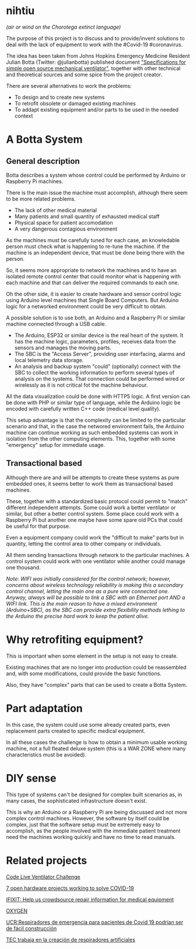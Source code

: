 # nihtiu
*(air or wind on the Chorotega extinct language)*

The purpose of this project is to discuss and to provide/invent solutions to deal with the lack of equipment to work with the #Covid-19 #coronavirus.

The idea has been taken from Johns Hopkins Emergency Medicine Resident Julian Botta (Twitter: @julianbotta) published document ["Specifications for simple open source mechanical ventilator"](https://docs.google.com/document/d/1FNPwrQjB1qW1330s5-S_-VB0vDHajMWKieJRjINCNeE/preview?fbclid=IwAR3ugu1SGMsacwKi6ycAKJFOMduInSO4WVM8rgmC4CgMJY6cKaGBNR14mpM), together with other technical and theoretical sources and some spice from the project creator.

There are several alternatives to work the problems:

* To design and to create new systems
* To retrofit obsolete or damaged existing machines
* To addapt existing equipment and/or parts to be used in the needed context

# A Botta System

## General description

Botta describes a system whose control could be performed by Arduino or Raspberry Pi machines.

There is the main issue the machine must accomplish, although there seem to be more related problems.

* The lack of other medical material
* Many patients and small quantity of exhausted medical staff
* Physical space for patient accomodation
* A very dangerous contagious environment

As the machines must be carefully tuned for each case, an knowledable person must check what is happening to re-tune the machine.  If the machine is an independent device, that must be done being there with the person.

So, it seems more appropriate to network the machines and to have an isolated remote control center that could monitor what is happening with each machine and that can deliver the required commands to each one.

Oh the other side, it is easier to create hardware and sensor control logic using Arduino level machines that Single Board Computers.  But Arduino logic for a networked environment could be very difficult to obtain.  

A possible solution is to use both, an Arduino and a Raspberry Pi or similar machine connected through a USB cable.

* The Arduino, ESP32 or similar device is the real heart of the system.  It has the machine logic, parameters, profiles, receives data from the sensors and manages the moving parts.
* The SBC is the "Access Server", providing user interfacing, alarms and local telemetry data storage.
* An analysis and backup system "could" (optionally) connect with the SBC to collect the working information to perform several types of analysis on the systems.  That connection could be performed wired or wirelessly as it is not critical fot the machine behaviour.

All the data visualization could be done with HTTP5 logic.  A first version can be done with PHP or similar type of language, while the Arduino logic be encoded with carefully written C++ code (medical level quality).

This setup advantage is that the complexity can be limited to the particular scenario and that, in the case the networed environment fails, the Arduino machine can continue working as such embedded systems can work in isolation from the other computing elements.  This, together with some "emergency" setup for immediate usage.

## Transactional based

Although there are and will be attempts to create these systems as pure embedded ones, it seems better to work them as transactional based machines.

These, together with a standardized basic protocol could permit to "match" different independent attempts.  Some could work a better ventilator or similar, but other a better control system.  Some place could work with a Raspberry Pi but another one maybe have some spare old PCs that could be useful for that purpose.

Even a equipment company could work the "difficult to make" parts but in quantity, letting the control area to other company or individuals.

All them sending transactions through network to the particular machines.  A control system could work with one ventilator while another could manage one thousand.

*Note: WIFI was initially considered for the control network; however, concerns about wireless technology reliability is making this a secondary control channel, letting the main one as a pure wire connected one.  Anyway, always will be possible to link a SBC with an Ethernet port AND a WIFI link.  This is the main reason to have a mixed environment (Arduino+SBC), as the SBC can provide extra flexibility methods lething to the Arduino the precise hard work to keep the patient alive.*

# Why retrofiting equipment?

This is important when some element in the setup is not easy to create.

Existing machines that are no longer into production could be reassembled and, with some modifications, could provide the basic functions.

Also, they have "complex" parts that can be used to create a Botta System.

# Part adaptation

In this case, the system could use some already created parts, even replacement parts created to specific medical equipment.

In all these cases the challenge is how to obtain a minimum usable working machine, not a full fleated deluxe system (this is a WAR ZONE where many characteristics must be avoided).

# DIY sense

This type of systems can't be designed for complex built scenarios as, in many cases, the sophisticated infrastructure doesn't exist.

This is why an Arduino or a Raspberry Pi are being discussed and not more complex control machines.  However, the software by itself could be complex, just that the software setup must be extremely easy to accomplish, as the people involved with the immediate patient treatment need the machines working quickly and have no time to read manuals.

# Related projects

[Code Live Ventilator Challenge](https://www.agorize.com/en/challenges/code-life-challenge)

[7 open hardware projects working to solve COVID-19](https://opensource.com/article/20/3/open-hardware-covid19)

[IFIXIT: Help us crowdsource repair information for medical equipment](https://www.ifixit.com/News/36354/help-us-crowdsource-repair-information-for-Hospital-Equipment)

[OXYGEN](https://www.oxygen.protofy.xyz/)

[UCR:Respiradores de emergencia para pacientes de Covid 19 podrían ser de fácil construcción](https://www.ucr.ac.cr/noticias/2020/03/25/respiradores-de-emergencia-para-pacientes-de-covid-19-podrian-ser-de-facil-construccion.html)

[TEC trabaja en la creación de respiradores artificiales](https://delfino.cr/2020/03/tec-trabaja-en-la-creacion-de-respiradores-artificiales)
